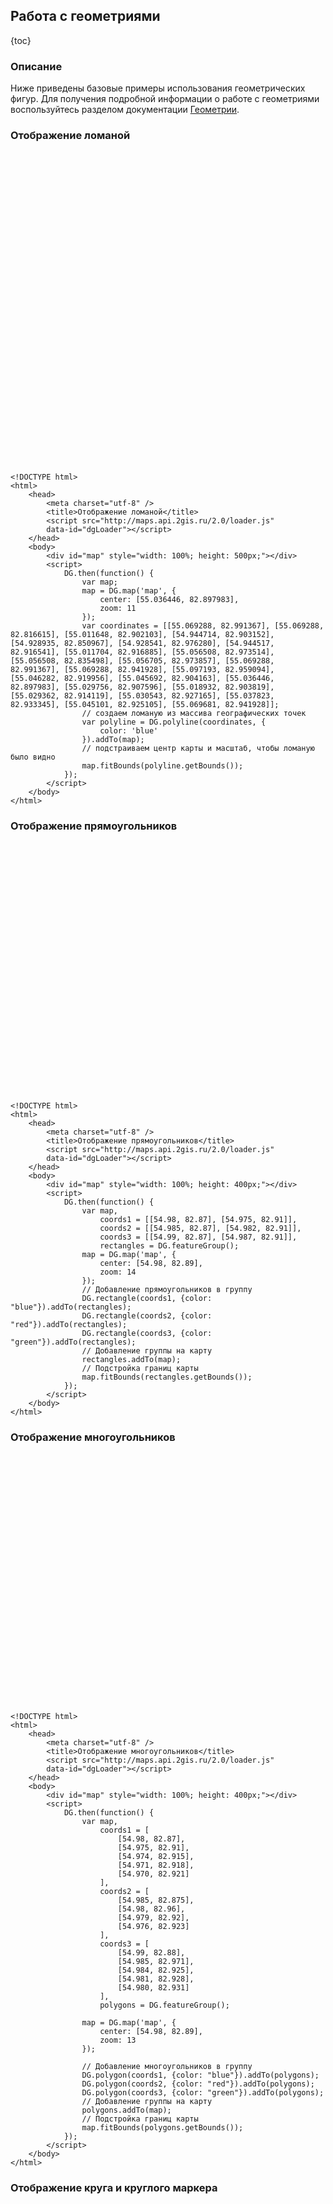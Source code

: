 ## Работа с геометриями

{toc}

### Описание

Ниже приведены базовые примеры использования геометрических фигур. Для получения подробной информации о работе с геометриями воспользуйтесь разделом документации [Геометрии](/doc/maps/manual/geometries).

### Отображение ломаной

<script src="http://maps.api.2gis.ru/2.0/loader.js" data-id="dgLoader"></script>
<div id="map" style="width: 100%; height: 500px;"></div>
<script>
    DG.then(function() {
        var map;
        map = DG.map('map', {
            center: [55.036446, 82.897983],
            zoom: 11
        });
        var coordinates = [[55.069288, 82.991367], [55.069288, 82.816615], [55.011648, 82.902103], [54.944714, 82.903152], [54.928935, 82.850967], [54.928541, 82.976280], [54.944517, 82.916541], [55.011704, 82.916885], [55.056508, 82.973514], [55.056508, 82.835498], [55.056705, 82.973857], [55.069288, 82.991367], [55.069288, 82.941928], [55.097193, 82.959094], [55.046282, 82.919956], [55.045692, 82.904163], [55.036446, 82.897983], [55.029756, 82.907596], [55.018932, 82.903819], [55.029362, 82.914119], [55.030543, 82.927165], [55.037823, 82.933345], [55.045101, 82.925105], [55.069681, 82.941928]];
        // создаем ломаную из массива географических точек
        var polyline = DG.polyline(coordinates, {color: 'blue'}).addTo(map);
        // подстраиваем центр карты и масштаб так, чтобы ломаную было видно
        map.fitBounds(polyline.getBounds());
    });
</script>

    <!DOCTYPE html>
    <html>
        <head>
            <meta charset="utf-8" />
            <title>Отображение ломаной</title>
            <script src="http://maps.api.2gis.ru/2.0/loader.js"
            data-id="dgLoader"></script>
        </head>
        <body>
            <div id="map" style="width: 100%; height: 500px;"></div>
            <script>
                DG.then(function() {
                    var map;
                    map = DG.map('map', {
                        center: [55.036446, 82.897983],
                        zoom: 11
                    });
                    var coordinates = [[55.069288, 82.991367], [55.069288, 82.816615], [55.011648, 82.902103], [54.944714, 82.903152], [54.928935, 82.850967], [54.928541, 82.976280], [54.944517, 82.916541], [55.011704, 82.916885], [55.056508, 82.973514], [55.056508, 82.835498], [55.056705, 82.973857], [55.069288, 82.991367], [55.069288, 82.941928], [55.097193, 82.959094], [55.046282, 82.919956], [55.045692, 82.904163], [55.036446, 82.897983], [55.029756, 82.907596], [55.018932, 82.903819], [55.029362, 82.914119], [55.030543, 82.927165], [55.037823, 82.933345], [55.045101, 82.925105], [55.069681, 82.941928]];
                    // создаем ломаную из массива географических точек
                    var polyline = DG.polyline(coordinates, {
                        color: 'blue'
                    }).addTo(map);
                    // подстраиваем центр карты и масштаб, чтобы ломаную было видно
                    map.fitBounds(polyline.getBounds());
                });
            </script>
        </body>
    </html>

### Отображение прямоугольников

<div id="map1" style="width: 100%; height: 400px;"></div>
<script>
    DG.then(function() {
        var map,
            coords1 = [[54.98, 82.87], [54.975, 82.91]],
            coords2 = [[54.985, 82.87], [54.982, 82.91]],
            coords3 = [[54.99, 82.87], [54.987, 82.91]],
            rectangles = DG.featureGroup();

        map = DG.map('map1', {
            center: [54.98, 82.89],
            zoom: 14
        });

        // Добавление прямоугольников в группу
        DG.rectangle(coords1, {color: "blue"}).addTo(rectangles);
        DG.rectangle(coords2, {color: "red"}).addTo(rectangles);
        DG.rectangle(coords3, {color: "green"}).addTo(rectangles);

        // Добавление группы на карту
        rectangles.addTo(map);

        // Подстройка границ карты
        map.fitBounds(rectangles.getBounds());
    });
</script>

    <!DOCTYPE html>
    <html>
        <head>
            <meta charset="utf-8" />
            <title>Отображение прямоугольников</title>
            <script src="http://maps.api.2gis.ru/2.0/loader.js"
            data-id="dgLoader"></script>
        </head>
        <body>
            <div id="map" style="width: 100%; height: 400px;"></div>
            <script>
                DG.then(function() {
                    var map,
                        coords1 = [[54.98, 82.87], [54.975, 82.91]],
                        coords2 = [[54.985, 82.87], [54.982, 82.91]],
                        coords3 = [[54.99, 82.87], [54.987, 82.91]],
                        rectangles = DG.featureGroup();
                    map = DG.map('map', {
                        center: [54.98, 82.89],
                        zoom: 14
                    });
                    // Добавление прямоугольников в группу
                    DG.rectangle(coords1, {color: "blue"}).addTo(rectangles);
                    DG.rectangle(coords2, {color: "red"}).addTo(rectangles);
                    DG.rectangle(coords3, {color: "green"}).addTo(rectangles);
                    // Добавление группы на карту
                    rectangles.addTo(map);
                    // Подстройка границ карты
                    map.fitBounds(rectangles.getBounds());
                });
            </script>
        </body>
    </html>

### Отображение многоугольников

<div id="map2" style="width: 100%; height: 400px;"></div>
<script>
    DG.then(function() {
        var map,
            coords1 = [
                [54.98, 82.87],
                [54.975, 82.91],
                [54.974, 82.915],
                [54.971, 82.918],
                [54.970, 82.921]
            ],
            coords2 = [
                [54.985, 82.875],
                [54.98, 82.96],
                [54.979, 82.92],
                [54.976, 82.923]
            ],
            coords3 = [
                [54.99, 82.88],
                [54.985, 82.971],
                [54.984, 82.925],
                [54.981, 82.928],
                [54.980, 82.931]
            ],
            polygons = DG.featureGroup();

        map = DG.map('map2', {
            center: [54.98, 82.89],
            zoom: 13
        });

        DG.polygon(coords1, {color: "blue"}).addTo(polygons);
        DG.polygon(coords2, {color: "red"}).addTo(polygons);
        DG.polygon(coords3, {color: "green"}).addTo(polygons);

        polygons.addTo(map);
        map.fitBounds(polygons.getBounds());
    });
</script>

    <!DOCTYPE html>
    <html>
        <head>
            <meta charset="utf-8" />
            <title>Отображение многоугольников</title>
            <script src="http://maps.api.2gis.ru/2.0/loader.js"
            data-id="dgLoader"></script>
        </head>
        <body>
            <div id="map" style="width: 100%; height: 400px;"></div>
            <script>
                DG.then(function() {
                    var map,
                        coords1 = [
                            [54.98, 82.87],
                            [54.975, 82.91],
                            [54.974, 82.915],
                            [54.971, 82.918],
                            [54.970, 82.921]
                        ],
                        coords2 = [
                            [54.985, 82.875],
                            [54.98, 82.96],
                            [54.979, 82.92],
                            [54.976, 82.923]
                        ],
                        coords3 = [
                            [54.99, 82.88],
                            [54.985, 82.971],
                            [54.984, 82.925],
                            [54.981, 82.928],
                            [54.980, 82.931]
                        ],
                        polygons = DG.featureGroup();

                    map = DG.map('map', {
                        center: [54.98, 82.89],
                        zoom: 13
                    });

                    // Добавление многоугольников в группу
                    DG.polygon(coords1, {color: "blue"}).addTo(polygons);
                    DG.polygon(coords2, {color: "red"}).addTo(polygons);
                    DG.polygon(coords3, {color: "green"}).addTo(polygons);
                    // Добавление группы на карту
                    polygons.addTo(map);
                    // Подстройка границ карты
                    map.fitBounds(polygons.getBounds());
                });
            </script>
        </body>
    </html>

### Отображение круга и круглого маркера

<div id="map3" style="width: 100%; height: 400px;"></div>
<script>
    DG.then(function() {
        var map;
        map = DG.map('map3', {
            center: [54.98, 82.89],
            zoom: 14
        });
        DG.circle([54.98, 82.89], 200, {color: "red"}).addTo(map);
        DG.circleMarker([54.985, 82.89]).setRadius(100).addTo(map);
    })
</script>

    <!DOCTYPE html>
    <html>
        <head>
            <meta charset="utf-8" />
            <title>Отображение круга и круглого маркера</title>
            <script src="http://maps.api.2gis.ru/2.0/loader.js"
            data-id="dgLoader"></script>
        </head>
        <body>
            <div id="map" style="width: 100%; height: 400px;"></div>
            <script>
                DG.then(function() {
                    var map;
                    map = DG.map('map', {
                        center: [54.98, 82.89],
                        zoom: 14
                    });
                    DG.circle([54.98, 82.89], 200, {color: "red"}).addTo(map);
                    DG.circleMarker([54.985, 82.89]).setRadius(100).addTo(map);
                })
            </script>
        </body>
    </html>

### Геометрии с подсказками и балунами

<div id="map4" style="width: 100%; height: 400px;"></div>
<script>
    DG.then(function() {
        var map;
        map = DG.map('map4', {
            center: [54.98, 82.89],
            zoom: 14
        });
        DG.circle([54.98, 82.87], 200, {color: "red"})
            .bindPopup('Я круг.')
            .bindLabel('нажми на круг')
            .addTo(map);
        DG.circleMarker([54.985, 82.89])
            .bindPopup('Я круглый маркер')
            .bindLabel('Нажми на круглый маркер')
            .setRadius(100)
            .addTo(map);
        DG.rectangle(
            [[54.98, 82.87], [54.975, 82.91]],
            {color: "green"})
            .bindPopup('Я прямоугольник')
            .bindLabel('Нажми на прямоугольник')
            .addTo(map);
        DG.polygon(
            [[54.985, 82.875], [54.98, 82.96], [54.979, 82.92]],
            {color: "yellow"})
            .bindPopup('Я многоугольник')
            .bindLabel('Нажми на многоугольник')
            .addTo(map);
    });
</script>

    <!DOCTYPE html>
    <html>
        <head>
            <meta charset="utf-8" />
            <title>Геометрии с подсказками и балунами</title>
            <script src="http://maps.api.2gis.ru/2.0/loader.js"
            data-id="dgLoader"></script>
        </head>
        <body>
            <div id="map" style="width: 100%; height: 400px;"></div>
            <script>
                DG.then(function() {
                    var map;
                    map = DG.map('map', {
                        center: [54.98, 82.89],
                        zoom: 14
                    });
                    DG.circle([54.98, 82.87], 200, {color: "red"})
                        .bindPopup('Я круг')
                        .bindLabel('Нажми на круг')
                        .addTo(map);
                    DG.circleMarker([54.985, 82.89])
                        .bindPopup('Я круглый маркер')
                        .bindLabel('Нажми на круглый маркер')
                        .setRadius(100)
                        .addTo(map);
                    DG.rectangle(
                        [[54.98, 82.87], [54.975, 82.91]],
                        {color: "green"})
                        .bindPopup('Я прямоугольник')
                        .bindLabel('Нажми на прямоугольник')
                        .addTo(map);
                    DG.polygon(
                        [[54.985, 82.875], [54.98, 82.96], [54.979, 82.92]],
                        {color: "yellow"})
                        .bindPopup('Я многоугольник')
                        .bindLabel('Нажми на многоугольник')
                        .addTo(map);
                });
            </script>
        </body>
    </html>

### Анимация отрисовки ломаной

<input id="playAnimation" type="button" value="Запустить анимацию" />
<div id="map5" style="width: 100%; height: 400px;"></div>
<script>

    var playAnimationButton = document.getElementById('playAnimation'); 

    DG.then(function() {
        
        var map;

        map = DG.map('map5', {
            center: [54.98, 82.94],
            zoom: 13
        });

        playAnimation.onclick = function() {
            polyline = DG.polyline([]).addTo(map),
            counter = 0;
            (function draw() {
            polyline.addLatLng([54.98, 82.89 + counter / 10000]);
            if (++counter < 1000) {window.setTimeout(draw, 10)} else {counter = 0; draw();};
            })();    
        }
    })
</script>

	<!DOCTYPE html>
	<html>
		<head>
		    <meta charset="utf-8" />
		    <title>Анимация отрисовки ломаной</title>
		    <script src="http://maps.api.2gis.ru/2.0/loader.js"
		    data-id="dgLoader"></script>
		</head>
		<body>
            <input id="playAnimation" type="button" value="Запустить анимацию" />
			<div id="map" style="width: 100%; height: 400px;"></div>
			<script>
            	var playAnimationButton = document.getElementById('playAnimation'); 

                DG.then(function() {
                    
                    var map;

                    map = DG.map('map', {
                        center: [54.98, 82.94],
                        zoom: 13
                    });

                    playAnimation.onclick = function() {
                        polyline = DG.polyline([]).addTo(map),
                        counter = 0;
                        (function draw() {
                        polyline.addLatLng([54.98, 82.89 + counter / 10000]);
                        if (++counter < 1000) {window.setTimeout(draw, 10)} else {counter = 0; draw();};
                        })();    
                    }
                })
			</script>
		</body>
	</html>
